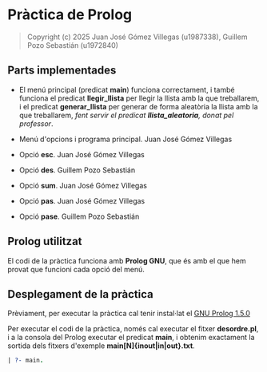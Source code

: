 # Pràctica de Prolog

> Copyright (c) 2025 Juan José Gómez Villegas (u1987338), Guillem Pozo Sebastián (u1972840)

## Parts implementades

- El menú principal (predicat **main**) funciona correctament, i també funciona el predicat **llegir_llista** per llegir la llista amb la que treballarem, i el predicat **generar_llista** per generar de forma aleatòria la llista amb la que treballarem, *fent servir el predicat **llista_aleatoria**, donat pel professor*.

- Menú d'opcions i programa principal. Juan José Gómez Villegas

- Opció **esc**. Juan José Gómez Villegas

- Opció **des**. Guillem Pozo Sebastián

- Opció **sum**. Juan José Gómez Villegas

- Opció **pas**. Juan José Gómez Villegas

- Opció **pase**. Guillem Pozo Sebastián

## Prolog utilitzat

El codi de la pràctica funciona amb **Prolog GNU**, que és amb el que hem provat que funcioni cada opció del menú.

## Desplegament de la pràctica

Prèviament, per executar la pràctica cal tenir instal·lat el [GNU Prolog 1.5.0](http://www.gprolog.org/)

Per executar el codi de la pràctica, només cal executar el fitxer **desordre.pl**, i a la consola del Prolog executar el predicat **main**, i obtenim exactament la sortida dels fitxers d'exemple **main[N]{inout|in|out}.txt**.

```prolog
| ?- main.
```
